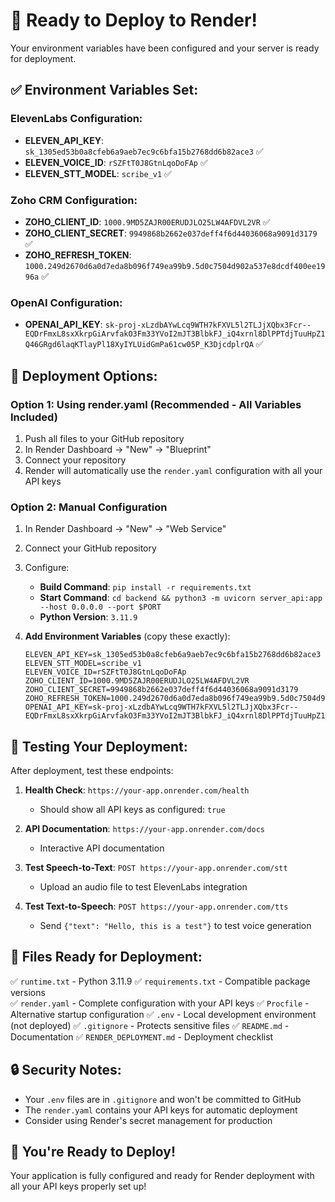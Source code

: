 # 🚀 Ready to Deploy to Render!

Your environment variables have been configured and your server is ready for deployment.

## ✅ Environment Variables Set:

### ElevenLabs Configuration:
- **ELEVEN_API_KEY**: `sk_1305ed53b0a8cfeb6a9aeb7ec9c6bfa15b2768dd6b82ace3` ✅
- **ELEVEN_VOICE_ID**: `rSZFtT0J8GtnLqoDoFAp` ✅
- **ELEVEN_STT_MODEL**: `scribe_v1` ✅

### Zoho CRM Configuration:
- **ZOHO_CLIENT_ID**: `1000.9MD5ZAJR00ERUDJLO25LW4AFDVL2VR` ✅
- **ZOHO_CLIENT_SECRET**: `9949868b2662e037deff4f6d44036068a9091d3179` ✅
- **ZOHO_REFRESH_TOKEN**: `1000.249d2670d6a0d7eda8b096f749ea99b9.5d0c7504d902a537e8dcdf400ee1996a` ✅

### OpenAI Configuration:
- **OPENAI_API_KEY**: `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` ✅

## 🎯 Deployment Options:

### Option 1: Using render.yaml (Recommended - All Variables Included)
1. Push all files to your GitHub repository
2. In Render Dashboard → "New" → "Blueprint"
3. Connect your repository
4. Render will automatically use the `render.yaml` configuration with all your API keys

### Option 2: Manual Configuration
1. In Render Dashboard → "New" → "Web Service"
2. Connect your GitHub repository
3. Configure:
   - **Build Command**: `pip install -r requirements.txt`
   - **Start Command**: `cd backend && python3 -m uvicorn server_api:app --host 0.0.0.0 --port $PORT`
   - **Python Version**: `3.11.9`

4. **Add Environment Variables** (copy these exactly):
   ```
   ELEVEN_API_KEY=sk_1305ed53b0a8cfeb6a9aeb7ec9c6bfa15b2768dd6b82ace3
   ELEVEN_STT_MODEL=scribe_v1
   ELEVEN_VOICE_ID=rSZFtT0J8GtnLqoDoFAp
   ZOHO_CLIENT_ID=1000.9MD5ZAJR00ERUDJLO25LW4AFDVL2VR
   ZOHO_CLIENT_SECRET=9949868b2662e037deff4f6d44036068a9091d3179
   ZOHO_REFRESH_TOKEN=1000.249d2670d6a0d7eda8b096f749ea99b9.5d0c7504d902a537e8dcdf400ee1996a
   OPENAI_API_KEY=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
   ```

## 🧪 Testing Your Deployment:

After deployment, test these endpoints:

1. **Health Check**: `https://your-app.onrender.com/health`
   - Should show all API keys as configured: `true`

2. **API Documentation**: `https://your-app.onrender.com/docs`
   - Interactive API documentation

3. **Test Speech-to-Text**: `POST https://your-app.onrender.com/stt`
   - Upload an audio file to test ElevenLabs integration

4. **Test Text-to-Speech**: `POST https://your-app.onrender.com/tts`
   - Send `{"text": "Hello, this is a test"}` to test voice generation

## 📁 Files Ready for Deployment:

✅ `runtime.txt` - Python 3.11.9
✅ `requirements.txt` - Compatible package versions  
✅ `render.yaml` - Complete configuration with your API keys
✅ `Procfile` - Alternative startup configuration
✅ `.env` - Local development environment (not deployed)
✅ `.gitignore` - Protects sensitive files
✅ `README.md` - Documentation
✅ `RENDER_DEPLOYMENT.md` - Deployment checklist

## 🔒 Security Notes:

- Your `.env` files are in `.gitignore` and won't be committed to GitHub
- The `render.yaml` contains your API keys for automatic deployment
- Consider using Render's secret management for production

## 🚀 You're Ready to Deploy!

Your application is fully configured and ready for Render deployment with all your API keys properly set up!
